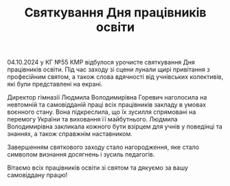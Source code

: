 ﻿---
title: Святкування Дня працівників освіти
---

04.10.2024 у КГ №55 КМР відбулося урочисте святкування Дня працівників освіти. Під час заходу зі сцени лунали щирі привітання з професійним святом, а також слова вдячності від учнівських колективів, які були представлені на екрані.

Директор гімназії Людмила Володимирівна Горевич наголосила на невтомній та самовідданій праці всіх працівників закладу в умовах воєнного стану. Вона підкреслила, що їх зусилля спрямовані на перемогу України та виховання її майбутнього. Людмила Володимирівна закликала кожного бути взірцем для учнів у поведінці та знаннях, а також справжнім наставником.

Завершенням святкового заходу стало нагородження, яке стало символом визнання досягнень і зусиль педагогів.

Вітаємо всіх працівників освіти зі святом та дякуємо за вашу самовіддану працю!

<slideshow />

<youtube id="GrxuhlpKKS0" />
